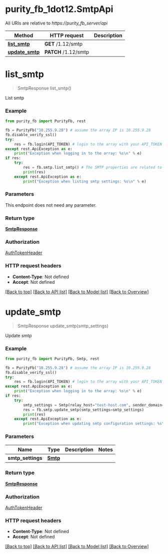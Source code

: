 # purity_fb_1dot12.SmtpApi

All URIs are relative to *https://purity_fb_server/api*

Method | HTTP request | Description
------------- | ------------- | -------------
[**list_smtp**](SmtpApi.md#list_smtp) | **GET** /1.12/smtp | 
[**update_smtp**](SmtpApi.md#update_smtp) | **PATCH** /1.12/smtp | 


# **list_smtp**
> SmtpResponse list_smtp()



List smtp

### Example 
```python
from purity_fb import PurityFb, rest

fb = PurityFb("10.255.9.28") # assume the array IP is 10.255.9.28
fb.disable_verify_ssl()
try:
    res = fb.login(API_TOKEN) # login to the array with your API_TOKEN
except rest.ApiException as e:
    print("Exception when logging in to the array: %s\n" % e)
if res:
    try:
        res = fb.smtp.list_smtp() # The SMTP properties are related to alert routing
        print(res)
    except rest.ApiException as e:
        print("Exception when listing smtp settings: %s\n" % e)
```

### Parameters
This endpoint does not need any parameter.

### Return type

[**SmtpResponse**](SmtpResponse.md)

### Authorization

[AuthTokenHeader](index.md#AuthTokenHeader)

### HTTP request headers

 - **Content-Type**: Not defined
 - **Accept**: Not defined

[[Back to top]](#) [[Back to API list]](index.md#endpoint-properties) [[Back to Model list]](index.md#documentation-for-models) [[Back to Overview]](index.md)

# **update_smtp**
> SmtpResponse update_smtp(smtp_settings)



Update smtp

### Example 
```python
from purity_fb import PurityFb, Smtp, rest

fb = PurityFb("10.255.9.28") # assume the array IP is 10.255.9.28
fb.disable_verify_ssl()
try:
    res = fb.login(API_TOKEN) # login to the array with your API_TOKEN
except rest.ApiException as e:
    print("Exception when logging in to the array: %s\n" % e)
if res:
    try:
        smtp_settings = Smtp(relay_host="test-host.com", sender_domain="purestorage.com")
        res = fb.smtp.update_smtp(smtp_settings=smtp_settings)
        print(res)
    except rest.ApiException as e:
        print("Exception when updating smtp configuration settings: %s\n" % e)
```

### Parameters

Name | Type | Description  | Notes
------------- | ------------- | ------------- | -------------
 **smtp_settings** | [**Smtp**](Smtp.md)|  | 

### Return type

[**SmtpResponse**](SmtpResponse.md)

### Authorization

[AuthTokenHeader](index.md#AuthTokenHeader)

### HTTP request headers

 - **Content-Type**: Not defined
 - **Accept**: Not defined

[[Back to top]](#) [[Back to API list]](index.md#endpoint-properties) [[Back to Model list]](index.md#documentation-for-models) [[Back to Overview]](index.md)

